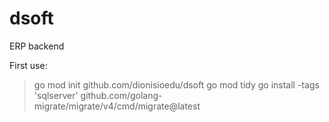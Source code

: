 # dsoft
ERP backend

First use:
> go mod init github.com/dionisioedu/dsoft
> go mod tidy
> go install -tags 'sqlserver' github.com/golang-migrate/migrate/v4/cmd/migrate@latest